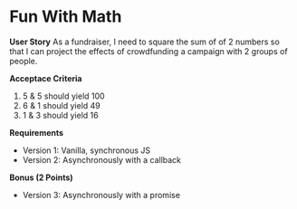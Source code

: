 # Fun With Math

**User Story**
As a fundraiser, I need to square the sum of of 2 numbers so that I can project the effects of crowdfunding a campaign with 2 groups of people.


**Acceptace Criteria**

 1. 5 & 5 should yield 100
 1. 6 & 1 should yield 49
 1. 1 & 3 should yield 16

**Requirements**

 - Version 1: Vanilla, synchronous JS
 - Version 2: Asynchronously with a callback

**Bonus (2 Points)**
 - Version 3: Asynchronously with a promise
